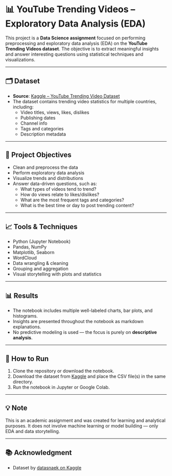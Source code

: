 # 📊 YouTube Trending Videos – Exploratory Data Analysis (EDA)

This project is a **Data Science assignment** focused on performing preprocessing and exploratory data analysis (EDA) on the **YouTube Trending Videos dataset**. The objective is to extract meaningful insights and answer interesting questions using statistical techniques and visualizations.

---

## 🗂️ Dataset

- **Source**: [Kaggle – YouTube Trending Video Dataset](https://www.kaggle.com/datasets/datasnaek/youtube-new/)
- The dataset contains trending video statistics for multiple countries, including:
  - Video titles, views, likes, dislikes
  - Publishing dates
  - Channel info
  - Tags and categories
  - Description metadata

---

## 🎯 Project Objectives

- Clean and preprocess the data
- Perform exploratory data analysis
- Visualize trends and distributions
- Answer data-driven questions, such as:
  - What types of videos tend to trend?
  - How do views relate to likes/dislikes?
  - What are the most frequent tags and categories?
  - What is the best time or day to post trending content?

---

## 📈 Tools & Techniques

- Python (Jupyter Notebook)
- Pandas, NumPy
- Matplotlib, Seaborn
- WordCloud
- Data wrangling & cleaning
- Grouping and aggregation
- Visual storytelling with plots and statistics

---

## 📊 Results

- The notebook includes multiple well-labeled charts, bar plots, and histograms.
- Insights are presented throughout the notebook as markdown explanations.
- No predictive modeling is used — the focus is purely on **descriptive analysis**.

---

## 🚀 How to Run

1. Clone the repository or download the notebook.
2. Download the dataset from [Kaggle](https://www.kaggle.com/datasets/datasnaek/youtube-new/) and place the CSV file(s) in the same directory.
3. Run the notebook in Jupyter or Google Colab.

---

## 💡 Note

This is an academic assignment and was created for learning and analytical purposes. It does not involve machine learning or model building — only EDA and data storytelling.

---

## 📚 Acknowledgment

- Dataset by [datasnaek on Kaggle](https://www.kaggle.com/datasets/datasnaek/youtube-new/)
